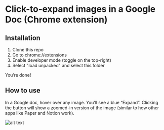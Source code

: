 # Click-to-expand images in a Google Doc (Chrome extension)

## Installation
1. Clone this repo
2. Go to chrome://extensions
3. Enable developer mode (toggle on the top-right)
4. Select "load unpacked" and select this folder

You’re done!


## How to use
In a Google doc, hover over any image. You’ll see a blue “Expand”. Clicking the button will show a zoomed-in version of the image (similar to how other apps like Paper and Notion work).

![alt text](https://dl.dropboxusercontent.com/s/5iye305fmbdyjx7/image%20expander%20demo%202.gif)
